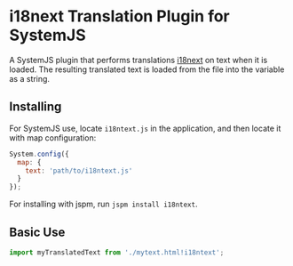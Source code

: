 i18next Translation Plugin for SystemJS
=======================================

A SystemJS plugin that performs translations [i18next](http://i18next.com/) on text when it is loaded. The resulting translated text is loaded from the file into the variable as a string.

Installing
---

For SystemJS use, locate `i18ntext.js` in the application, and then locate it with map configuration:

```javascript
System.config({
  map: {
    text: 'path/to/i18ntext.js'
  }
});
```

For installing with jspm, run `jspm install i18ntext`.

Basic Use
---

```javascript
import myTranslatedText from './mytext.html!i18ntext';
```

